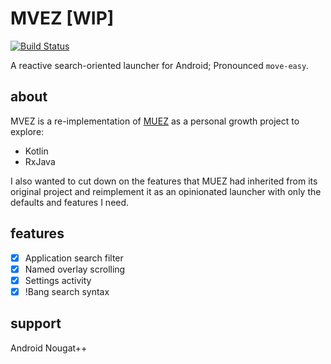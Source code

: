 # MVEZ [WIP]
[![Build Status](https://travis-ci.org/TimurKiyivinski/MVEZ.svg?branch=master)](https://travis-ci.org/TimurKiyivinski/MVEZ)

A reactive search-oriented launcher for Android; Pronounced `move-easy`.

## about
MVEZ is a re-implementation of [MUEZ](https://github.com/TimurKiyivinski/muez) as a personal growth project to explore:
* Kotlin
* RxJava

I also wanted to cut down on the features that MUEZ had inherited from its original project and reimplement it as an opinionated launcher with only the defaults and features I need.

## features
- [x] Application search filter
- [x] Named overlay scrolling
- [x] Settings activity
- [x] !Bang search syntax

## support
Android Nougat++
